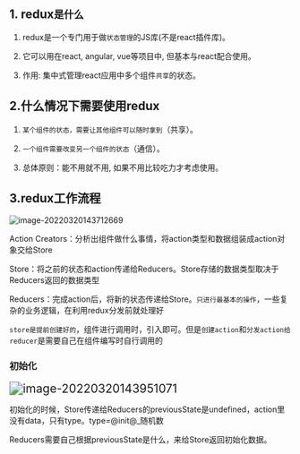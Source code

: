 ## 1. redux`是什么`

1. redux是一个专门用于做`状态管理`的JS库(不是react插件库)。

2. 它可以用在react, angular, vue等项目中, 但基本与react配合使用。

3. 作用: 集中式管理react应用中多个组件`共享`的状态。



## 2.什么情况下需要使用redux

1. `某个组件的状态，需要让其他组件可以随时拿到`（共享）。

2. `一个组件需要改变另一个组件的状态`（通信）。

3. 总体原则：能不用就不用, 如果不用比较吃力才考虑使用。



## 3.redux工作流程

![image-20220320143712669](C:\Users\zayn\AppData\Roaming\Typora\typora-user-images\image-20220320143712669.png)

Action Creators：分析出组件做什么事情，将action类型和数据组装成action对象交给Store

Store：将之前的状态和action传递给Reducers。Store存储的数据类型取决于Reducers返回的数据类型

Reducers：完成action后，将新的状态传递给Store。`只进行最基本的操作`，一些复杂的业务逻辑，在利用redux分发前就处理好



`store是提前创建好的`，组件进行调用时，引入即可。但是`创建action`和`分发action给reducer`是需要自己在组件编写时自行调用的

### 初始化

<img src="C:\Users\zayn\AppData\Roaming\Typora\typora-user-images\image-20220320143951071.png" alt="image-20220320143951071" style="zoom:150%;" />

初始化的时候，Store传递给Reducers的previousState是undefined，action里没有data，只有type。type=@init@_随机数

Reducers需要自己根据previousState是什么，来给Store返回初始化数据。